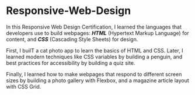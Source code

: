 # Responsive-Web-Design

In this Responsive Web Design Certification, I learned the languages that developers use to build webpages: ***HTML*** (Hypertext Markup Language) for content, and ***CSS*** (Cascading Style Sheets) for design.

First, I builT a cat photo app to learn the basics of HTML and CSS. Later, I learned modern techniques like CSS variables by building a penguin, and best practices for accessibility by building a quiz site.

Finally, I learned how to make webpages that respond to different screen sizes by building a photo gallery with Flexbox, and a magazine article layout with CSS Grid.

